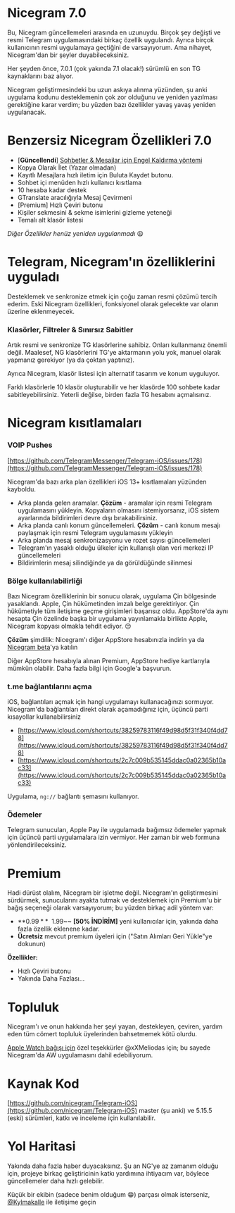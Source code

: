# Nicegram 7.0

Bu, Nicegram güncellemeleri arasında en uzunuydu. Birçok şey değişti ve resmi Telegram uygulamasındaki birkaç özellik uygulandı. Ayrıca birçok kullanıcının resmi uygulamaya geçtiğini de varsayıyorum. Ama nihayet, Nicegram'dan bir şeyler duyabileceksiniz.

Her şeyden önce, 7.0.1 (çok yakında 7.1 olacak!) sürümlü en son TG kaynaklarını baz alıyor.

Nicegram geliştirmesindeki bu uzun askıya alınma yüzünden, şu anki uygulama kodunu desteklemenin çok zor olduğunu ve yeniden yazılması gerektiğine karar verdim; bu yüzden bazı özellikler yavaş yavaş yeniden uygulanacak.

# Benzersiz Nicegram Özellikleri 7.0

- [**Güncellendi**] [Sohbetler & Mesajlar için Engel Kaldırma yöntemi](/unblock)
- Kopya Olarak İlet (Yazar olmadan)
- Kayıtlı Mesajlara hızlı iletim için Buluta Kaydet butonu.
- Sohbet içi menüden hızlı kullanıcı kısıtlama
- 10 hesaba kadar destek
- GTranslate aracılığıyla Mesaj Çevirmeni
- [Premium] Hızlı Çeviri butonu
- Kişiler sekmesini & sekme isimlerini gizleme yeteneği
- Temalı alt klasör listesi

_Diğer Özellikler henüz yeniden uygulanmadı_ 😩

# Telegram, Nicegram'ın özelliklerini uyguladı

Desteklemek ve senkronize etmek için çoğu zaman resmi çözümü tercih ederim. Eski Nicegram özellikleri, fonksiyonel olarak gelecekte var olanın üzerine eklenmeyecek.

### Klasörler, Filtreler & Sınırsız Sabitler
Artık resmi ve senkronize TG klasörlerine sahibiz. Onları kullanmanız önemli değil.
Maalesef, NG klasörlerini TG'ye aktarmanın yolu yok, manuel olarak yapmanız gerekiyor (ya da çoktan yaptınız).

Ayrıca Nicegram, klasör listesi için alternatif tasarım ve konum uyguluyor.

Farklı klasörlerle 10 klasör oluşturabilir ve her klasörde 100 sohbete kadar sabitleyebilirsiniz. Yeterli değilse, birden fazla TG hesabını açmalısınız.


# Nicegram kısıtlamaları
### VOIP Pushes
[https://github.com/TelegramMessenger/Telegram-iOS/issues/178](https://github.com/TelegramMessenger/Telegram-iOS/issues/178)

Nicegram'da bazı arka plan özellikleri iOS 13+ kısıtlamaları yüzünden kayboldu.
- Arka planda gelen aramalar.
**Çözüm** - aramalar için resmi Telegram uygulamasını yükleyin. Kopyaların olmasını istemiyorsanız, iOS sistem ayarlarında bildirimleri devre dışı bırakabilirsiniz.
- Arka planda canlı konum güncellemeleri.
**Çözüm** - canlı konum mesajı paylaşmak için resmi Telegram uygulamasını yükleyin
- Arka planda mesaj senkronizasyonu ve rozet sayısı güncellemeleri
- Telegram'ın yasaklı olduğu ülkeler için kullanışlı olan veri merkezi IP güncellemeleri
- Bildirimlerin mesaj silindiğinde ya da görüldüğünde silinmesi

### Bölge kullanılabilirliği
Bazı Nicegram özelliklerinin bir sonucu olarak, uygulama Çin bölgesinde yasaklandı. Apple, Çin hükümetinden imzalı belge gerektiriyor. Çin hükümetiyle tüm iletişime geçme girişimleri başarısız oldu. AppStore'da aynı hesapta Çin özelinde başka bir uygulama yayınlamakla birlikte Apple, Nicegram kopyası olmakla tehdit ediyor. 😔

**Çözüm** şimdilik: Nicegram'ı diğer AppStore hesabınızla indirin ya da [Nicegram beta](/faq#download)'ya katılın

Diğer AppStore hesabıyla alınan Premium, AppStore hediye kartlarıyla mümkün olabilir. Daha fazla bilgi için Google'a başvurun.

### t.me bağlantılarını açma
iOS, bağlantıları açmak için hangi uygulamayı kullanacağınızı sormuyor. Nicegram'da bağlantıları direkt olarak açamadığınız için, üçüncü parti kısayollar kullanabilirsiniz
- [https://www.icloud.com/shortcuts/38259783116f49d98d5f31f340f4dd78](https://www.icloud.com/shortcuts/38259783116f49d98d5f31f340f4dd78)
- [https://www.icloud.com/shortcuts/2c7c009b535145ddac0a02365b10ac33](https://www.icloud.com/shortcuts/2c7c009b535145ddac0a02365b10ac33)

Uygulama, `ng://` bağlantı şemasını kullanıyor.

### Ödemeler
Telegram sunucuları, Apple Pay ile uygulamada bağımsız ödemeler yapmak için üçüncü parti uygulamalara izin vermiyor. Her zaman bir web formuna yönlendirileceksiniz.

# Premium
Hadi dürüst olalım, Nicegram bir işletme değil. Nicegram'ın geliştirmesini sürdürmek, sunucularını ayakta tutmak ve desteklemek için Premium'u bir bağış seçeneği olarak varsayıyorum; bu yüzden birkaç adil yöntem var:

- **$0.99** ~~$1.99~~ **[50% İNDİRİM]** yeni kullanıcılar için, yakında daha fazla özellik eklenene kadar.
- **Ücretsiz** mevcut premium üyeleri için ("Satın Alımları Geri Yükle"ye dokunun)

**Özellikler:**
- Hızlı Çeviri butonu
- Yakında Daha Fazlası...

# Topluluk
Nicegram'ı ve onun hakkında her şeyi yayan, destekleyen, çeviren, yardım eden tüm cömert topluluk üyelerinden bahsetmemek kötü olurdu.

[Apple Watch bağışı için](https://t.me/nicegramdev/97) özel teşekkürler @xXMeliodas için; bu sayede Nicegram'da AW uygulamasını dahil edebiliyorum.

# Kaynak Kod
[https://github.com/nicegram/Telegram-iOS](https://github.com/nicegram/Telegram-iOS)
master (şu anki) ve 5.15.5 (eski) sürümleri, katkı ve inceleme için kullanılabilir.

# Yol Haritasi
Yakında daha fazla haber duyacaksınız. Şu an NG'ye az zamanım olduğu için, projeye birkaç geliştiricinin katkı yardımına ihtiyacım var, böylece güncellemeler daha hızlı gelebilir.

Küçük bir ekibin (sadece benim olduğum 😁) parçası olmak isterseniz, [@Kylmakalle](https://t.me/Kylmakalle) ile iletişime geçin